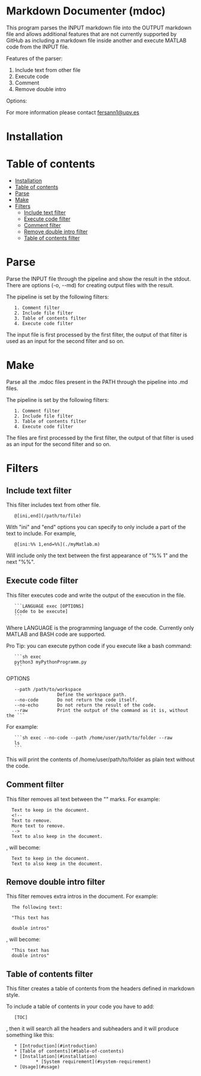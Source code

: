 Markdown Documenter (mdoc)
==========================

  This program parses the INPUT markdown file into the OUTPUT markdown file
  and allows additional features that are not currently supported by GitHub
  as including a markdown file inside another and execute MATLAB code from
  the INPUT file.

  Features of the parser:
  1. Include text from other file
  2. Execute code
  3. Comment
  4. Remove double intro

Options:

For more information please contact fersann1@upv.es

# Installation


# Table of contents

* [Installation](#installation)
* [Table of contents](#table-of-contents)
* [Parse](#parse)
* [Make](#make)
* [Filters](#filters)
	* [Include text filter](#include-text-filter)
	* [Execute code filter](#execute-code-filter)
	* [Comment filter](#comment-filter)
	* [Remove double intro filter](#remove-double-intro-filter)
	* [Table of contents filter](#table-of-contents-filter)


# Parse

  Parse the INPUT file through the pipeline and show the result in the
  stdout. There are options (-o, --md) for creating output files with the
  result.

  The pipeline is set by the following filters:

       1. Comment filter
       2. Include file filter
       3. Table of contents filter
       4. Execute code filter

  The input file is first processed by the first filter, the output of that
  filter is used as an input for the second filter and so on.

# Make

  Parse all the .mdoc files present in the PATH through the pipeline into
  .md files.

  The pipeline is set by the following filters:

       1. Comment filter
       2. Include file filter
       3. Table of contents filter
       4. Execute code filter

  The files are first processed by the first filter, the output of that
  filter is used as an input for the second filter and so on.


# Filters

## Include text filter

  This filter includes text from other file.

       @[ini,end](/path/to/file)

  With "ini" and "end" options you can specify to only include a part of the
  text to include. For example,

       @[ini:%% 1,end=%%](./myMatlab.m)

  Will include only the text between the first appearance of "%% 1" and the
  next "%%".

## Execute code filter

  This filter executes code and write the output of the execution in the
  file.

       ```LANGUAGE exec [OPTIONS]
       [Code to be execute]
       ```

  Where LANGUAGE is the programming language of the code. Currently only
  MATLAB and BASH code are supported.

  Pro Tip: you can execute python code if you execute like a bash command:

       ```sh exec
       python3 myPythonProgramm.py
       ```

  OPTIONS

       --path /path/to/workspace 
                       Define the workspace path.
       --no-code       Do not return the code itself.
       --no-echo       Do not return the result of the code.
       --raw           Print the output of the command as it is, without the ```

  For example:

       ```sh exec --no-code --path /home/user/path/to/folder --raw
       ls
       ```

  This will print the contents of /home/user/path/to/folder as plain text
  without the code.


## Comment filter

  This filter removes all text between the "<!--" and "-->" marks. For
  example:

      Text to keep in the document.
      <!--
      Text to remove.
      More text to remove.
      -->
      Text to also keep in the document.

  , will become:

      Text to keep in the document.
      Text to also keep in the document.

## Remove double intro filter

  This filter removes extra intros in the document. For example:

      The following text:

      "This text has

      double intros"

  , will become:

      "This text has
      double intros"

## Table of contents filter

  This filter creates a table of contents from the headers defined in
  markdown style.

  To include a table of contents in your code you have to add:

       [TOC]

  , then it will search all the headers and subheaders and it will produce
  something like this:

       * [Introduction](#introduction)
       * [Table of contents](#table-of-contents)
       * [Installation](#installation)
               * [System requirement](#system-requirement)
       * [Usage](#usage)
